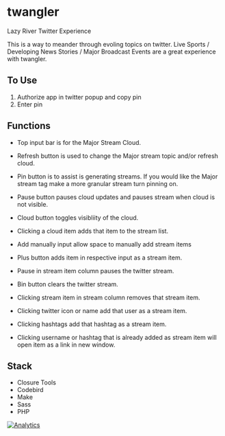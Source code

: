 # twangler
Lazy River Twitter Experience

This is a way to meander through evoling topics on twitter. 
Live Sports / Developing News Stories / Major Broadcast Events are a great experience with twangler.


## To Use
1. Authorize app in twitter popup and copy pin
2. Enter pin

## Functions
* Top input bar is for the Major Stream Cloud. 
* Refresh button is used to change the Major stream topic and/or refresh cloud. 
* Pin button is to assist is generating streams. If you would like the Major stream tag make a more granular stream turn pinning on.
* Pause button pauses cloud updates and pauses stream when cloud is not visible.
* Cloud button toggles visibliity of the cloud.
* Clicking a cloud item adds that item to the stream list.
* Add manually input allow space to manually add stream items
* Plus button adds item in respective input as a stream item.
* Pause in stream item column pauses the twitter stream.
* Bin button clears the twitter stream. 

* Clicking stream item in stream column removes that stream item.

* Clicking twitter icon or name add that user as a stream item.
* Clicking hashtags add that hashtag as a stream item.
* Clicking username or hashtag that is already added as stream item will open item as a link in new window.


## Stack
* Closure Tools
* Codebird
* Make
* Sass
* PHP

[![Analytics](https://ga-beacon.appspot.com/UA-28995990-3/twangler/readme)](https://github.com/igrigorik/ga-beacon)
